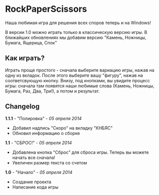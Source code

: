 # RockPaperScissors

Наша любимая игра для решения всех споров теперь и на Windows! 

В версии 1.0 можно играть только в классическую версию игры. В ближайших обновлениях мы добавим версию "Камень, Ножницы, Бумага, Ящерица, Спок"

## Как играть?

Играть проще простого - сначала выберите вариацию игры, нажав на одну из вкладок. После этого выберите вашу "фигуру", нажав на соответсвующую кнопку. Внизу, под кнопками, вы увидите процесс игры: сначала там появятся наши любимые слова (Камень, Ножницы, Бумага, Раз, Два, Три!), а потом и результат.

## Changelog

__1.1.1__ - "Полировка" - _05 апреля 2014_

  - Добавил надпись "Скоро" на вкладку "КНБЯС"
  - Обновил информацию о сборке

__1.1__ - "СБРОС!" - _05 апреля 2014_

  - Добавлена кнопка "Сброс" для сброса игры. Теперь вы можете начать все сначала!
  - Увеличен размер текста со счетом

__1.0__ - "Начало" - _05 апреля 2014_
  
  - Создание проекта
  - Написание кода игры
